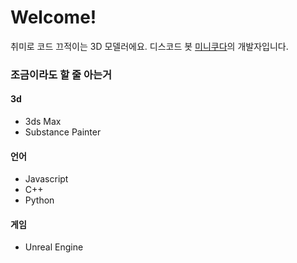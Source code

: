 # Welcome!
취미로 코드 끄적이는 3D 모델러에요. 
디스코드 봇 [미니쿠다](https://top.gg/bot/595258464729825290)의 개발자입니다.
### 조금이라도 할 줄 아는거
#### 3d
- 3ds Max
- Substance Painter
#### 언어
- Javascript
- C++
- Python
#### 게임
- Unreal Engine
